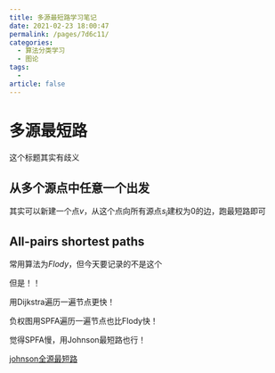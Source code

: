 ```yaml
---
title: 多源最短路学习笔记
date: 2021-02-23 18:00:47
permalink: /pages/7d6c11/
categories: 
  - 算法分类学习
  - 图论
tags: 
  - 
article: false
---
```





# 多源最短路

这个标题其实有歧义



## 从多个源点中任意一个出发

其实可以新建一个点$v$，从这个点向所有源点$s_i$建权为$0$的边，跑最短路即可



## All-pairs shortest paths

常用算法为$Flody$，但今天要记录的不是这个

但是！！

用Dijkstra遍历一遍节点更快！

负权图用SPFA遍历一遍节点也比Flody快！

觉得SPFA慢，用Johnson最短路也行！

[johnson全源最短路](https://www.cnblogs.com/gaochundong/p/johnson_algorithm.html)

